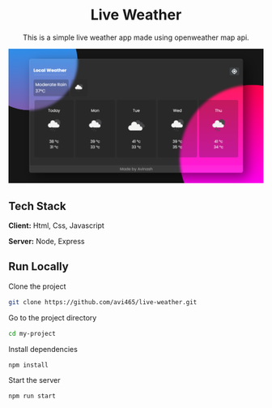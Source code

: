 
<h1 align = "center">Live Weather</h1>

<p align = "center">This is a simple live weather app made using openweather map api.</p>

![App Screenshot](https://github.com/avi465/live-weather/blob/master/images/image1.png)


## Tech Stack

**Client:** Html, Css, Javascript

**Server:** Node, Express


## Run Locally

Clone the project

```bash
git clone https://github.com/avi465/live-weather.git
```

Go to the project directory

```bash
cd my-project
```

Install dependencies

```bash
npm install
```

Start the server

```bash
npm run start
```
